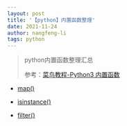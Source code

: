 ```yaml
---
layout: post 
title: '【python】内置函数整理' 
date: 2021-11-24
author: nangfeng-li 
tags: python
---
```



> python内置函数整理汇总
> 
>参考：[菜鸟教程-Python3 内置函数](https://www.runoob.com/python3/python3-built-in-functions.html)


- [map()](https://nanfeng-li.github.io/2021/11/19/python-内置函数--map.html)


- [isinstance()](https://nanfeng-li.github.io/2021/11/19/python-内置函数--isinstance.html)


- [filter()](https://nanfeng-li.github.io/2021/11/19/python-内置函数--filter.html)